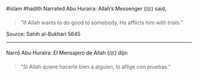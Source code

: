 #islam  #hadith 
Narrated Abu Huraira:
Allah’s Messenger (ﷺ) said,
> “If Allah wants to do good to somebody, He afflicts him with trials.” 

Source: Sahih al-Bukhari 5645

<hr>

Narró Abu Huraira:
El Mensajero de Allah (ﷺ) dijo:

> “Si Allah quiere hacerle bien a alguien, lo aflige con pruebas.”